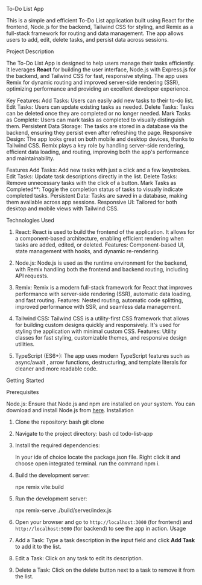  To-Do List App

This is a simple and efficient To-Do List application built using React for the frontend, Node.js for the backend, Tailwind CSS for styling, and Remix as a full-stack framework for routing and data management. The app allows users to add, edit, delete tasks, and persist data across sessions.

Project Description

The To-Do List App is designed to help users manage their tasks efficiently. It leverages **React** for building the user interface, Node.js with Express.js for the backend, and Tailwind CSS for fast, responsive styling. The app uses Remix for dynamic routing and improved server-side rendering (SSR), optimizing performance and providing an excellent developer experience.

Key Features:
Add Tasks: Users can easily add new tasks to their to-do list.
Edit Tasks: Users can update existing tasks as needed.
Delete Tasks: Tasks can be deleted once they are completed or no longer needed.
Mark Tasks as Complete: Users can mark tasks as completed to visually distinguish them.
Persistent Data Storage: The tasks are stored in a database via the backend, ensuring they persist even after refreshing the page.
Responsive Design: The app looks great on both mobile and desktop devices, thanks to Tailwind CSS.
Remix plays a key role by handling server-side rendering, efficient data loading, and routing, improving both the app's performance and maintainability.

Features
Add Tasks: Add new tasks with just a click and a few keystrokes.
Edit Tasks: Update task descriptions directly in the list.
Delete Tasks: Remove unnecessary tasks with the click of a button.
Mark Tasks as Completed**: Toggle the completion status of tasks to visually indicate completed tasks.
Persistent Data: Tasks are saved in a database, making them available across app sessions.
Responsive UI: Tailored for both desktop and mobile views with Tailwind CSS.

Technologies Used

1. React:
   React is used to build the frontend of the application. It allows for a component-based architecture, enabling efficient rendering when tasks are added, edited, or deleted.
   Features: Component-based UI, state management with hooks, and dynamic re-rendering.

2. Node.js:
  Node.js is used as the runtime environment for the backend, with Remix handling both the frontend and backend routing, including API requests.
3. Remix:
    Remix is a modern full-stack framework for React that improves performance with server-side rendering (SSR), automatic data loading, and fast routing.
   Features: Nested routing, automatic code splitting, improved performance with SSR, and seamless data management.
 4. Tailwind CSS:
    Tailwind CSS is a utility-first CSS framework that allows for building custom designs quickly and responsively. It's used for styling the application with minimal custom CSS.
     Features: Utility classes for fast styling, customizable themes, and responsive design utilities.

8. TypeScript (ES6+):
    The app uses modern TypeScript features such as  async/await , arrow functions,  destructuring, and template literals for cleaner and more readable code.


Getting Started

Prerequisites

Node.js: Ensure that Node.js and npm are installed on your system. You can download and install Node.js from [here](https://nodejs.org/).
Installation
1. Clone the repository:
   bash
   git clone 

2. Navigate to the project directory:
   bash
   cd todo-list-app
 
3. Install the required dependencies:

   In your ide of choice locate the package.json file.
   Right click it and choose open integrated terminal.
   run the command npm i.
   
4. Build the development server:

   npx remix vite:build

5. Run the development server:

   npx remix-serve ./build/server/index.js
   
6. Open your browser and go to `http://localhost:3000` (for frontend) and `http://localhost:5000` (for backend) to see the app in action.
Usage
1. Add a Task: Type a task description in the input field and click **Add Task** to add it to the list.
2. Edit a Task: Click on any task to edit its description.
3. Delete a Task: Click on the delete button next to a task to remove it from the list.

